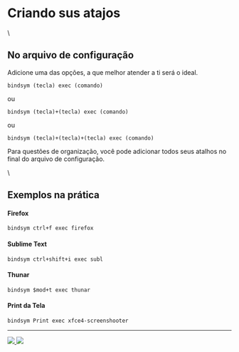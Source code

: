 # Criando sus atajos

\


## No arquivo de configuração

Adicione uma das opções, a que melhor atender a ti será o ideal.

```shell
bindsym (tecla) exec (comando)
```

ou

```shell
bindsym (tecla)+(tecla) exec (comando)
```

ou

```shell
bindsym (tecla)+(tecla)+(tecla) exec (comando)
```

Para questões de organização, você pode adicionar todos seus atalhos no final do arquivo de configuração.

\


## Exemplos na prática

#### Firefox

```shell
bindsym ctrl+f exec firefox
```

#### Sublime Text

```shell
bindsym ctrl+shift+i exec subl
```

#### Thunar

```shell
bindsym $mod+t exec thunar
```

#### Print da Tela

```shell
bindsym Print exec xfce4-screenshooter
```

***

[![](https://img.shields.io/badge/voltar-red?\&style=for-the-badge) ](3.1-Entendendo\_basicos.md)[![](https://img.shields.io/badge/pr%C3%B3ximo-blue?\&style=for-the-badge)](3.3-exec\_e\_exec\_always.md)
